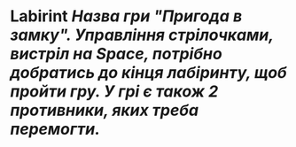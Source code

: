 # Labirint _Назва гри "Пригода в замку". Управління стрілочками, вистріл на Space, потрібно добратись до кінця лабіринту, щоб пройти гру. У грі є також 2 противники, яких треба перемогти._
